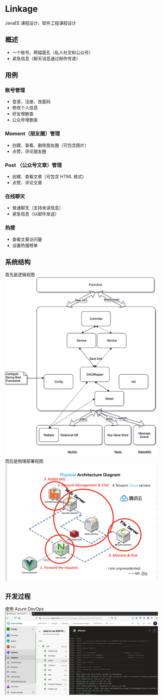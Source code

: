 # Linkage
JavaEE 课程设计、软件工程课程设计
## 概述
- 一个账号，两幅面孔（私人社交和公众号）
- 紧急信息（聊天消息通过邮件传递）
## 用例
### 账号管理
- 登录、注册、改密码
- 修改个人信息
- 好友增删查
- 公众号增删查
### Moment（朋友圈）管理
- 创建、查看、删除朋友圈（可包含图片）
- 点赞，评论朋友圈
### Post （公众号文章）管理
- 创建、查看文章（可包含 HTML 格式）
- 点赞、评论文章
### 在线聊天
- 普通聊天（支持未读信息）
- 紧急信息（以邮件发送）
### 热搜
- 查看文章访问量
- 设置热搜榜单
## 系统结构
首先是逻辑视图
![逻辑视图](./linkage_image/logic.png)
而后是物理部署视图
![物理视图](./linkage_image/pysical.png)
## 开发过程
使用 Azure DevOps
![Azure Pipeline](./linkage_image/CI.png)
